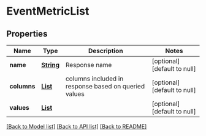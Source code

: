 # EventMetricList
## Properties

Name | Type | Description | Notes
------------ | ------------- | ------------- | -------------
**name** | [**String**](string.md) | Response name | [optional] [default to null]
**columns** | [**List**](string.md) | columns included in response based on queried values | [optional] [default to null]
**values** | [**List**](EventMetric.md) |  | [optional] [default to null]

[[Back to Model list]](../README.md#documentation-for-models) [[Back to API list]](../README.md#documentation-for-api-endpoints) [[Back to README]](../README.md)

